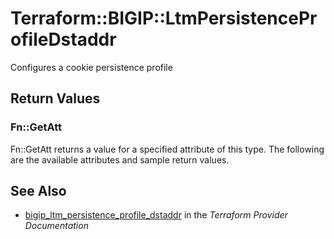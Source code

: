 # Terraform::BIGIP::LtmPersistenceProfileDstaddr

Configures a cookie persistence profile

## Return Values

### Fn::GetAtt

Fn::GetAtt returns a value for a specified attribute of this type. The following are the available attributes and sample return values.

## See Also

* [bigip_ltm_persistence_profile_dstaddr](https://www.terraform.io/docs/providers/bigip/r/ltm_persistence_profile_dstaddr.html) in the _Terraform Provider Documentation_